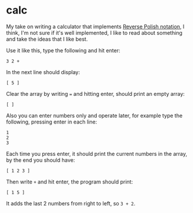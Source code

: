 # calc

My take on writing a calculator that implements [Reverse Polish notation][0], I
think, I'm not sure if it's well implemented, I like to read about something
and take the ideas that I like best.

[0]: https://en.wikipedia.org/wiki/Reverse_Polish_notation

Use it like this, type the following and hit enter:

```
3 2 +
```

In the next line should display:

```
[ 5 ]
```

Clear the array by writing `=` and hitting enter, should print an empty array:

```
[ ]
```

Also you can enter numbers only and operate later, for example type the
following, pressing enter in each line:

```
1
2
3
```

Each time you press enter, it should print the current numbers in the array, by
the end you should have:

```
[ 1 2 3 ]
```

Then write `+` and hit enter, the program should print:

```
[ 1 5 ]
```

It adds the last 2 numbers from right to left, so `3 + 2`.
